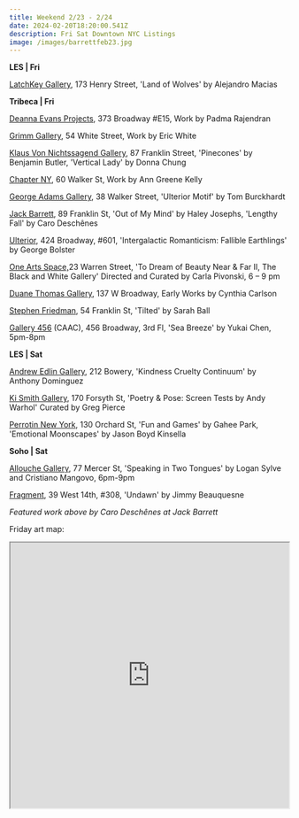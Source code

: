 ```yaml
---
title: Weekend 2/23 - 2/24
date: 2024-02-20T18:20:00.541Z
description: Fri Sat Downtown NYC Listings
image: /images/barrettfeb23.jpg
---
```

**L﻿ES | Fri**

[LatchKey Gallery](https://www.latchkey-gallery.com/), 173 Henry Street, 'Land of Wolves' by Alejandro Macias

**T﻿ribeca | Fri**

[Deanna Evans Projects](https://www.deannaevansprojects.com/), 373 Broadway #E15, Work by Padma Rajendran

[Grimm Gallery](https://grimmgallery.com/exhibitions/275-eric-white/), 54 White Street, Work by Eric White

[Klaus Von Nichtssagend Gallery](https://klausgallery.com/), 87 Franklin Street, 'Pinecones' by Benjamin Butler, 'Vertical Lady' by Donna Chung

[Chapter NY](https://chapter-ny.com/exhibitions/ann-greene-kelly/), 60 Walker St, Work by Ann Greene Kelly

[George Adams Gallery](https://www.georgeadamsgallery.com/exhibitions/tom-burckhardt), 38 Walker Street, 'Ulterior Motif' by Tom Burckhardt

[Jack Barrett](https://www.jackbarrettgallery.com/exhibitions), 89 Franklin St, 'Out of My Mind' by Haley Josephs, 'Lengthy Fall' by Caro Deschênes

[Ulterior](http://www.ulteriorgallery.com/george-bolster-intergalactic-romanticism), 424 Broadway, #601, 'Intergalactic Romanticism: Fallible Earthlings' by George Bolster

﻿[One Arts Space,](https://oneartspace.com/to-dream-of-beauty-near-far-ii-the-black-and-white-gallery-february-23rd-24th-2024/)23 Warren Street, 'To Dream of Beauty Near & Far II, The Black and White Gallery' Directed and Curated by Carla Pivonski, 6 – 9 pm

[Duane Thomas Gallery](https://www.duanethomasgallery.com/blog/home/current/), 137 W Broadway, Early Works by Cynthia Carlson

[Stephen Friedman](https://www.stephenfriedman.com/exhibitions/184-sarah-ball-tilted-opening-friday-23-february-68pm-new-york/), 54 Franklin St, 'Tilted' by Sarah Ball

[Gallery 456](http://www.caacarts.org/dp/node/15?id=369) (CAAC), 456 Broadway, 3rd Fl, 'Sea Breeze' by Yukai Chen, 5pm-8pm

**L﻿ES | Sat**

[Andrew Edlin Gallery](https://www.edlingallery.com/exhibitions/anthony-dominguez-kindness-cruelty-continuum), 212 Bowery, 'Kindness Cruelty Continuum' by Anthony Dominguez

[Ki Smith Gallery](https://www.kismithgallery.com/andy-warhol-poetry-and-pose), 170 Forsyth St, 'Poetry & Pose: Screen Tests by Andy Warhol' Curated by Greg Pierce

[Perrotin New York](https://www.perrotin.com/), 130 Orchard St, 'Fun and Games' by Gahee Park, 'Emotional Moonscapes' by Jason Boyd Kinsella

**S﻿oho | Sat**

[Allouche Gallery](https://www.allouchegallery.com/exhibition/cristiano-mango-and-logan-sylve-speaking-in-two-tongues/), 77 Mercer St, 'Speaking in Two Tongues' by Logan Sylve and Cristiano Mangovo, 6pm-9pm

[Fragment](https://fragment.gallery/exhibitions/65-undawn-jimmy-beauquesne/overview/), 39 West 14th, #308, 'Undawn' by Jimmy Beauquesne

*F﻿eatured work above by Caro Deschênes at Jack Barrett*

F﻿riday art map:

<iframe src="https://www.google.com/maps/d/u/1/embed?mid=1g0j1z3cN9ni1TZKGh0fsX8-jvC5nWg4&ehbc=2E312F" width="100%" height="480"></iframe>